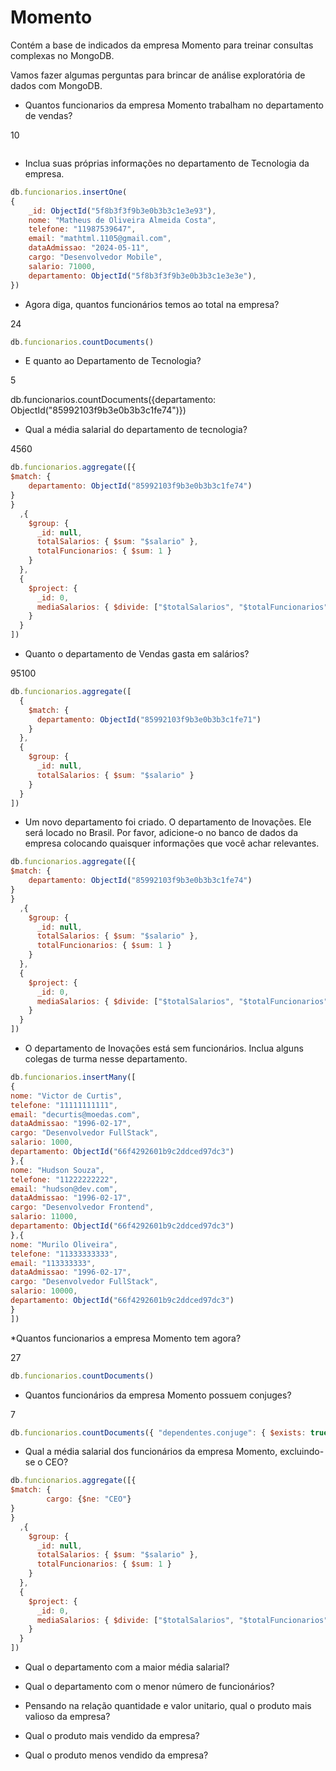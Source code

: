 # Momento 

Contém a base de indicados da empresa Momento para treinar consultas complexas no MongoDB.

Vamos fazer algumas perguntas para brincar de análise exploratória de dados com MongoDB.

* Quantos funcionarios da empresa Momento trabalham no departamento de vendas?

10

```db.funcionarios.countDocuments({departamento: ObjectId("85992103f9b3e0b3b3c1fe71")})
```

* Inclua suas próprias informações no departamento de Tecnologia da empresa.

```js
db.funcionarios.insertOne(
{
    _id: ObjectId("5f8b3f3f9b3e0b3b3c1e3e93"),
    nome: "Matheus de Oliveira Almeida Costa",
    telefone: "11987539647",
    email: "mathtml.1105@gmail.com",
    dataAdmissao: "2024-05-11",
    cargo: "Desenvolvedor Mobile",
    salario: 71000,
    departamento: ObjectId("5f8b3f3f9b3e0b3b3c1e3e3e"),
})
```
* Agora diga, quantos funcionários temos ao total na empresa?

24

```js
db.funcionarios.countDocuments()
```
* E quanto ao Departamento de Tecnologia?

5

db.funcionarios.countDocuments({departamento: ObjectId("85992103f9b3e0b3b3c1fe74")})

* Qual a média salarial do departamento de tecnologia?

4560

```js
db.funcionarios.aggregate([{
$match: {
	departamento: ObjectId("85992103f9b3e0b3b3c1fe74")
}
}
  ,{
    $group: {
      _id: null,
      totalSalarios: { $sum: "$salario" },
      totalFuncionarios: { $sum: 1 }
    }
  },
  {
    $project: {
      _id: 0,
      mediaSalarios: { $divide: ["$totalSalarios", "$totalFuncionarios"] }
    }
  }
])
```


* Quanto o departamento de Vendas gasta em salários?

95100

```js
db.funcionarios.aggregate([
  {
    $match: {
      departamento: ObjectId("85992103f9b3e0b3b3c1fe71")
    }
  },
  {
    $group: {
      _id: null,
      totalSalarios: { $sum: "$salario" }
    }
  }
])
```


* Um novo departamento foi criado. O departamento de Inovações. 
Ele será locado no Brasil. Por favor, adicione-o no banco de dados da empresa colocando quaisquer informações que você achar relevantes.

```js
db.funcionarios.aggregate([{
$match: {
	departamento: ObjectId("85992103f9b3e0b3b3c1fe74")
}
}
  ,{
    $group: {
      _id: null,
      totalSalarios: { $sum: "$salario" },
      totalFuncionarios: { $sum: 1 }
    }
  },
  {
    $project: {
      _id: 0,
      mediaSalarios: { $divide: ["$totalSalarios", "$totalFuncionarios"] }
    }
  }
])
```


* O departamento de Inovações está sem funcionários. Inclua alguns colegas de turma nesse departamento.  

```js
db.funcionarios.insertMany([
{
nome: "Victor de Curtis",
telefone: "11111111111",
email: "decurtis@moedas.com",
dataAdmissao: "1996-02-17",
cargo: "Desenvolvedor FullStack",
salario: 1000,
departamento: ObjectId("66f4292601b9c2ddced97dc3")
},{
nome: "Hudson Souza",
telefone: "11222222222",
email: "hudson@dev.com",
dataAdmissao: "1996-02-17",
cargo: "Desenvolvedor Frontend",
salario: 11000,
departamento: ObjectId("66f4292601b9c2ddced97dc3")
},{
nome: "Murilo Oliveira",
telefone: "11333333333",
email: "113333333",
dataAdmissao: "1996-02-17",
cargo: "Desenvolvedor FullStack",
salario: 10000,
departamento: ObjectId("66f4292601b9c2ddced97dc3")
}
])
```

*Quantos funcionarios a empresa Momento tem agora?

27

```js
db.funcionarios.countDocuments()
```

* Quantos funcionários da empresa Momento possuem conjuges?

7

```js
db.funcionarios.countDocuments({ "dependentes.conjuge": { $exists: true }})
```

* Qual a média salarial dos funcionários da empresa Momento, excluindo-se o CEO?

```js
db.funcionarios.aggregate([{
$match: {
		cargo: {$ne: "CEO"}
}
}
  ,{
    $group: {
      _id: null,
      totalSalarios: { $sum: "$salario" },
      totalFuncionarios: { $sum: 1 }
    }
  },
  {
    $project: {
      _id: 0,
      mediaSalarios: { $divide: ["$totalSalarios", "$totalFuncionarios"] }
    }
  }
])
```

* Qual o departamento com a maior média salarial?

* Qual o departamento com o menor número de funcionários?

* Pensando na relação quantidade e valor unitario, qual o produto mais valioso da empresa?

* Qual o produto mais vendido da empresa?

* Qual o produto menos vendido da empresa?